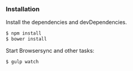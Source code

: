 ### Installation

Install the dependencies and devDependencies.

```sh
$ npm install
$ bower install
```

Start Browsersync and other tasks:
```sh
$ gulp watch
```
